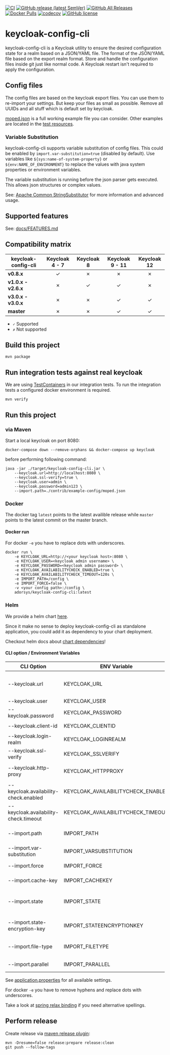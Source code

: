 [![CI](https://github.com/adorsys/keycloak-config-cli/workflows/CI/badge.svg)](https://github.com/adorsys/keycloak-config-cli/actions?query=workflow%3ACI)
[![GitHub release (latest SemVer)](https://img.shields.io/github/v/release/adorsys/keycloak-config-cli?logo=github&sort=semver)](https://github.com/adorsys/keycloak-config-cli/releases/latest)
[![GitHub All Releases](https://img.shields.io/github/downloads/adorsys/keycloak-config-cli/total?logo=github)](https://github.com/adorsys/keycloak-config-cli/releases)
[![Docker Pulls](https://img.shields.io/docker/pulls/adorsys/keycloak-config-cli?logo=docker)](https://hub.docker.com/r/adorsys/keycloak-config-cli)
[![codecov](https://codecov.io/gh/adorsys/keycloak-config-cli/branch/master/graph/badge.svg)](https://codecov.io/gh/adorsys/keycloak-config-cli)
[![GitHub license](https://img.shields.io/github/license/adorsys/keycloak-config-cli)](https://github.com/adorsys/keycloak-config-cli/blob/master/LICENSE.txt)

# keycloak-config-cli

keycloak-config-cli is a Keycloak utility to ensure the desired configuration state for a realm based on a JSON/YAML file. The format of the JSON/YAML file based on the export realm format. Store and handle the configuration files inside git just like normal code. A Keycloak restart isn't required to apply the configuration.

## Config files

The config files are based on the keycloak export files. You can use them to re-import your settings.
But keep your files as small as possible. Remove all UUIDs and all stuff which is default set by keycloak.

[moped.json](./contrib/example-config/moped.json) is a full working example file you can consider.
Other examples are located in the [test resources](./src/test/resources/import-files).

### Variable Substitution

keycloak-config-cli supports variable substitution of config files. This could be enabled by `import.var-substitution=true` (disabled by default).
Use variables like `${sys:name-of-system-property}` or `${env:NAME_OF_ENVIRONMENT}` to replace the values with java system properties or environment variables.

The variable substitution is running before the json parser gets executed. This allows json structures or complex values.

See: [Apache Common StringSubstitutor](https://commons.apache.org/proper/commons-text/apidocs/org/apache/commons/text/StringSubstitutor.html) for more information and advanced usage.

## Supported features

See: [docs/FEATURES.md](./docs/FEATURES.md)

## Compatibility matrix

| keycloak-config-cli | **Keycloak 4 - 7** | **Keycloak 8** | **Keycloak 9 - 11** | **Keycloak 12** |
| ------------------- | :----------------: | :------------: | :-----------------: | :-------------: |
| **v0.8.x**          |         ✓          |       ✗        |          ✗          |        ✗        |
| **v1.0.x - v2.6.x** |         ✗          |       ✓        |          ✓          |        ✗        |
| **v3.0.x - v3.0.x** |         ✗          |       ✗        |          ✓          |        ✓        |
| **master**          |         ✗          |       ✗        |          ✓          |        ✓        |

- `✓` Supported
- `✗` Not supported

## Build this project

```shell script
mvn package
```

## Run integration tests against real keycloak

We are using [TestContainers](https://www.testcontainers.org/) in our integration tests.
To run the integration tests a configured docker environment is required.

```shell script
mvn verify
```

## Run this project

### via Maven

Start a local keycloak on port 8080:

```shell script
docker-compose down --remove-orphans && docker-compose up keycloak
```

before performing following command:

```shell script
java -jar ./target/keycloak-config-cli.jar \
    --keycloak.url=http://localhost:8080 \
    --keycloak.ssl-verify=true \
    --keycloak.user=admin \
    --keycloak.password=admin123 \
    --import.path=./contrib/example-config/moped.json
```

### Docker

The docker tag `latest` points to the latest availible release while `master` points to the latest commit on the master branch.

#### Docker run

For docker `-e` you have to replace dots with underscores.

```shell script
docker run \
    -e KEYCLOAK_URL=http://<your keycloak host>:8080 \
    -e KEYCLOAK_USER=<keycloak admin username> \
    -e KEYCLOAK_PASSWORD=<keycloak admin password> \
    -e KEYCLOAK_AVAILABILITYCHECK_ENABLED=true \
    -e KEYCLOAK_AVAILABILITYCHECK_TIMEOUT=120s \
    -e IMPORT_PATH=/config \
    -e IMPORT_FORCE=false \
    -v <your config path>:/config \
    adorsys/keycloak-config-cli:latest
```

### Helm

We provide a helm chart [here](./contrib/charts/keycloak-config-cli).

Since it make no sense to deploy keycloak-config-cli as standalone application, you could
add it as dependency to your chart deployment.

Checkout helm docs about [chart dependencies](https://helm.sh/docs/topics/charts/#chart-dependencies)!

#### CLI option / Environment Variables

| CLI Option                            | ENV Variable                       | Description                                                                       | Default     | Docs                          |
| ------------------------------------- | ---------------------------------- | --------------------------------------------------------------------------------- | ----------- | ----------------------------- |
| --keycloak.url                        | KEYCLOAK_URL                       | Keycloak URL including web context. Format: `scheme://hostname:port/web-context`. | -           |                               |
| --keycloak.user                       | KEYCLOAK_USER                      | login user name                                                                   | `admin`     |                               |
| --keycloak.password                   | KEYCLOAK_PASSWORD                  | login user name                                                                   | -           |                               |
| --keycloak.client-id                  | KEYCLOAK_CLIENTID                  | login clientId                                                                    | `admin-cli` |                               |
| --keycloak.login-realm                | KEYCLOAK_LOGINREALM                | login realm                                                                       | `master`    |                               |
| --keycloak.ssl-verify                 | KEYCLOAK_SSLVERIFY                 | Verify ssl connection to keycloak                                                 | `true`      |                               |
| --keycloak.http-proxy                 | KEYCLOAK_HTTPPROXY                 | Connect to Keycloak via HTTP Proxy. Format: `scheme://hostname:port`              | -           |                               |
| --keycloak.availability-check.enabled | KEYCLOAK_AVAILABILITYCHECK_ENABLED | Wait until Keycloak is available                                                  | `false`     |                               |
| --keycloak.availability-check.timeout | KEYCLOAK_AVAILABILITYCHECK_TIMEOUT | Wait timeout for keycloak availability check                                      | `120s`      |                               |
| --import.path                         | IMPORT_PATH                        | Location of config files (if location is a directory, all files will be imported) | `/config`   |                               |
| --import.var-substitution             | IMPORT_VARSUBSTITUTION             | Enable variable substitution config files                                         | `false`     |                               |
| --import.force                        | IMPORT_FORCE                       | Enable force import of realm config                                               | `false`     |                               |
| --import.cache-key                    | IMPORT_CACHEKEY                    | Cache key for importing config.                                                   | `default`   |                               |
| --import.state                        | IMPORT_STATE                       | Enable state management. Purge only resources managed by kecloak-config-cli. S.   | `true`      | [MANAGED.md](docs/MANAGED.md) |
| --import.state-encryption-key         | IMPORT_STATEENCRYPTIONKEY          | Enables state in encrypted format. If unset, state will be stored in plain        | -           |                               |
| --import.file-type                    | IMPORT_FILETYPE                    | Format of the configuration import file. Allowed values: AUTO,JSON,YAML           | `auto`      |                               |
| --import.parallel                     | IMPORT_PARALLEL                    | Enable parallel import of certain resources                                       | `false`     |                               |

See [application.properties](src/main/resources/application.properties) for all available settings.

For docker `-e` you have to remove hyphens and replace dots with underscores.

Take a look at [spring relax binding](https://github.com/spring-projects/spring-boot/wiki/Relaxed-Binding-2.0) if you need
alternative spellings.

## Perform release

Create release via [maven release plugin](https://maven.apache.org/maven-release/maven-release-plugin/examples/prepare-release.html):

```shell script
mvn -Dresume=false release:prepare release:clean
git push --follow-tags
```
